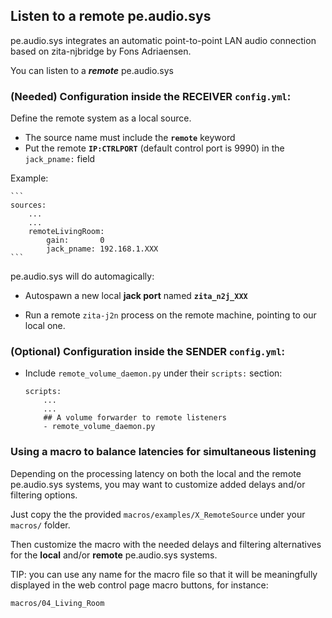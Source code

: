 ## Listen to a remote pe.audio.sys

pe.audio.sys integrates an automatic point-to-point LAN audio connection based on zita-njbridge by Fons Adriaensen.

You can listen to a ***remote*** pe.audio.sys


### (Needed) Configuration inside the **RECEIVER** `config.yml`:

Define the remote system as a local source.
    
- The source name must include the **`remote`** keyword
- Put the remote **`IP:CTRLPORT`** (default control port is 9990) in the `jack_pname:` field

Example:

    ```
    sources:
        ...
        ...
        remoteLivingRoom:
            gain:       0
            jack_pname: 192.168.1.XXX
    ```
    
pe.audio.sys will do automagically:

- Autospawn a new local **jack port** named **`zita_n2j_XXX`**

- Run a remote `zita-j2n` process on the remote machine, pointing to our local one.


### (Optional) Configuration inside the **SENDER** `config.yml`:

- Include `remote_volume_daemon.py` under their `scripts:` section:

    ```
    scripts:
        ...
        ...
        ## A volume forwarder to remote listeners
        - remote_volume_daemon.py
    ```

### Using a macro to balance latencies for simultaneous listening

Depending on the processing latency on both the local and the remote pe.audio.sys systems, you may want to customize added delays and/or filtering options.

Just copy the the provided `macros/examples/X_RemoteSource` under your `macros/` folder.

Then customize the macro with the needed delays and filtering alternatives for the **local** and/or **remote** pe.audio.sys systems.

TIP: you can use any name for the macro file so that it will be meaningfully displayed in the web control page macro buttons, for instance:

    macros/04_Living_Room
    
    
